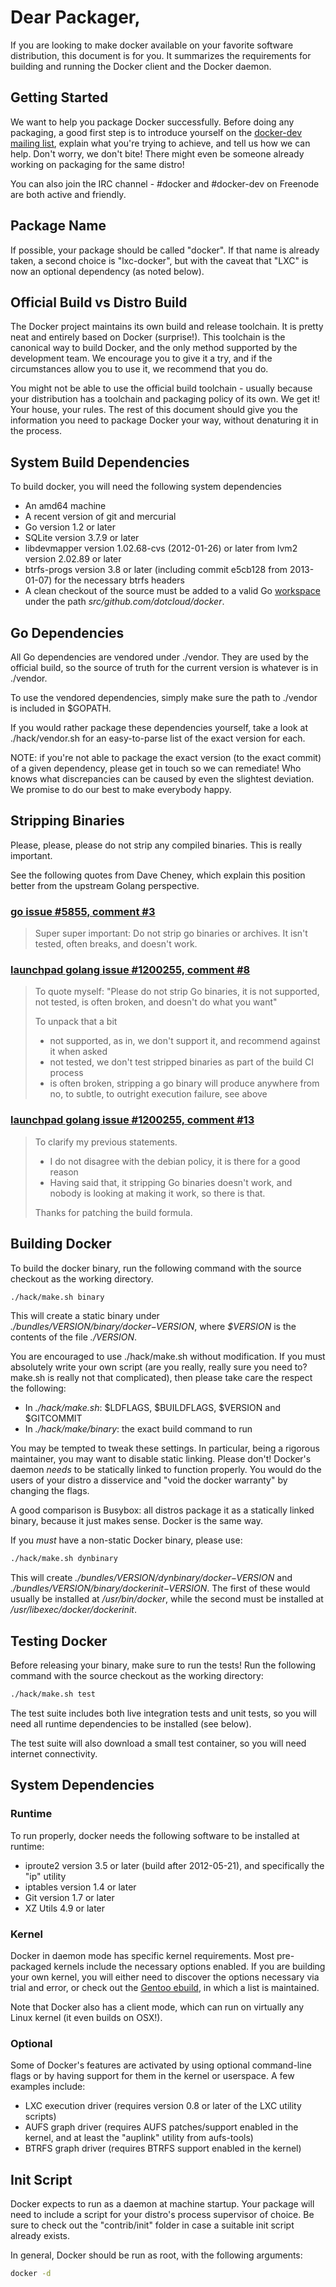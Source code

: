 # Dear Packager,

If you are looking to make docker available on your favorite software
distribution, this document is for you. It summarizes the requirements for
building and running the Docker client and the Docker daemon.

## Getting Started

We want to help you package Docker successfully. Before doing any packaging, a
good first step is to introduce yourself on the [docker-dev mailing
list](https://groups.google.com/forum/?fromgroups#!forum/docker-dev), explain
what you're trying to achieve, and tell us how we can help. Don't worry, we
don't bite! There might even be someone already working on packaging for the
same distro!

You can also join the IRC channel - #docker and #docker-dev on Freenode are both
active and friendly.


## Package Name

If possible, your package should be called "docker". If that name is already
taken, a second choice is "lxc-docker", but with the caveat that "LXC" is now an
optional dependency (as noted below).

## Official Build vs Distro Build

The Docker project maintains its own build and release toolchain. It is pretty
neat and entirely based on Docker (surprise!). This toolchain is the canonical
way to build Docker, and the only method supported by the development team. We
encourage you to give it a try, and if the circumstances allow you to use it, we
recommend that you do.

You might not be able to use the official build toolchain - usually because your
distribution has a toolchain and packaging policy of its own. We get it! Your
house, your rules. The rest of this document should give you the information you
need to package Docker your way, without denaturing it in the process.

## System Build Dependencies

To build docker, you will need the following system dependencies

* An amd64 machine
* A recent version of git and mercurial
* Go version 1.2 or later
* SQLite version 3.7.9 or later
* libdevmapper version 1.02.68-cvs (2012-01-26) or later from lvm2 version
  2.02.89 or later
* btrfs-progs version 3.8 or later (including commit e5cb128 from 2013-01-07)
  for the necessary btrfs headers
* A clean checkout of the source must be added to a valid Go
  [workspace](http://golang.org/doc/code.html#Workspaces) under the path
  *src/github.com/dotcloud/docker*.

## Go Dependencies

All Go dependencies are vendored under ./vendor. They are used by the official
build, so the source of truth for the current version is whatever is in
./vendor.

To use the vendored dependencies, simply make sure the path to ./vendor is
included in $GOPATH.

If you would rather package these dependencies yourself, take a look at
./hack/vendor.sh for an easy-to-parse list of the exact version for each.

NOTE: if you're not able to package the exact version (to the exact commit) of a
given dependency, please get in touch so we can remediate! Who knows what
discrepancies can be caused by even the slightest deviation. We promise to do
our best to make everybody happy.

## Stripping Binaries

Please, please, please do not strip any compiled binaries. This is really
important.

See the following quotes from Dave Cheney, which explain this position better
from the upstream Golang perspective.

### [go issue #5855, comment #3](https://code.google.com/p/go/issues/detail?id=5855#c3)

> Super super important: Do not strip go binaries or archives. It isn't tested,
> often breaks, and doesn't work.

### [launchpad golang issue #1200255, comment #8](https://bugs.launchpad.net/ubuntu/+source/golang/+bug/1200255/comments/8)

> To quote myself: "Please do not strip Go binaries, it is not supported, not
> tested, is often broken, and doesn't do what you want"
>
> To unpack that a bit
>
> * not supported, as in, we don't support it, and recommend against it when
>   asked
> * not tested, we don't test stripped binaries as part of the build CI process
> * is often broken, stripping a go binary will produce anywhere from no, to
>   subtle, to outright execution failure, see above

### [launchpad golang issue #1200255, comment #13](https://bugs.launchpad.net/ubuntu/+source/golang/+bug/1200255/comments/13)

> To clarify my previous statements.
>
> * I do not disagree with the debian policy, it is there for a good reason
> * Having said that, it stripping Go binaries doesn't work, and nobody is
>   looking at making it work, so there is that.
>
> Thanks for patching the build formula.

## Building Docker

To build the docker binary, run the following command with the source checkout
as the working directory.

```bash
./hack/make.sh binary
```

This will create a static binary under
*./bundles/$VERSION/binary/docker-$VERSION*, where *$VERSION* is the contents of
the file *./VERSION*.

You are encouraged to use ./hack/make.sh without modification. If you must
absolutely write your own script (are you really, really sure you need to?
make.sh is really not that complicated), then please take care the respect the
following:

* In *./hack/make.sh*: $LDFLAGS, $BUILDFLAGS, $VERSION and $GITCOMMIT
* In *./hack/make/binary*: the exact build command to run

You may be tempted to tweak these settings. In particular, being a rigorous
maintainer, you may want to disable static linking. Please don't! Docker's
daemon *needs* to be statically linked to function properly. You would do the
users of your distro a disservice and "void the docker warranty" by changing the
flags.

A good comparison is Busybox: all distros package it as a statically linked
binary, because it just makes sense. Docker is the same way.

If you *must* have a non-static Docker binary, please use:

```bash
./hack/make.sh dynbinary
```

This will create *./bundles/$VERSION/dynbinary/docker-$VERSION* and
*./bundles/$VERSION/binary/dockerinit-$VERSION*. The first of these would
usually be installed at */usr/bin/docker*, while the second must be installed at
*/usr/libexec/docker/dockerinit*.

## Testing Docker

Before releasing your binary, make sure to run the tests! Run the following
command with the source checkout as the working directory:

```bash
./hack/make.sh test
```

The test suite includes both live integration tests and unit tests, so you will
need all runtime dependencies to be installed (see below).

The test suite will also download a small test container, so you will need
internet connectivity.

## System Dependencies

### Runtime

To run properly, docker needs the following software to be installed at runtime:

* iproute2 version 3.5 or later (build after 2012-05-21), and specifically the
  "ip" utility
* iptables version 1.4 or later
* Git version 1.7 or later
* XZ Utils 4.9 or later

### Kernel

Docker in daemon mode has specific kernel requirements. Most pre-packaged
kernels include the necessary options enabled. If you are building your own
kernel, you will either need to discover the options necessary via trial and
error, or check out the [Gentoo
ebuild](https://github.com/tianon/docker-overlay/blob/master/app-emulation/docker/docker-9999.ebuild),
in which a list is maintained.

Note that Docker also has a client mode, which can run on virtually any Linux
kernel (it even builds on OSX!).

### Optional

Some of Docker's features are activated by using optional command-line flags or
by having support for them in the kernel or userspace. A few examples include:

* LXC execution driver (requires version 0.8 or later of the LXC utility scripts)
* AUFS graph driver (requires AUFS patches/support enabled in the kernel, and at
  least the "auplink" utility from aufs-tools)
* BTRFS graph driver (requires BTRFS support enabled in the kernel)

## Init Script

Docker expects to run as a daemon at machine startup. Your package will need to
include a script for your distro's process supervisor of choice. Be sure to
check out the "contrib/init" folder in case a suitable init script already
exists.

In general, Docker should be run as root, with the following arguments:

```bash
docker -d
```
